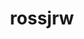 ---
title: rossjrw
github: https://github.com/rossjrw
mode: dark
transition: 3s
archetype:
- Game
---